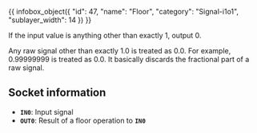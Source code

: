 {{ infobox_object({
	"id": 47,
	"name": "Floor",
	"category": "Signal-i1o1",
	"sublayer_width": 14
}) }}

If the input value is anything other than exactly 1, output 0.

Any raw signal other than exactly 1.0 is treated as 0.0. For example, 0.99999999 is treated as 0.0. It basically discards the fractional part of a raw signal.

## Socket information
- **`IN0`**: Input signal
- **`OUT0`**: Result of a floor operation to **`IN0`**
